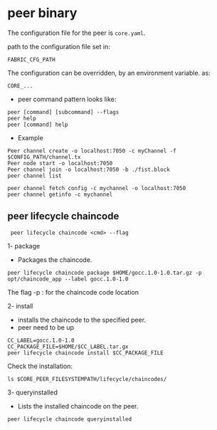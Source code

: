 # peer binary

The configuration file for the peer is  `core.yaml`.

path to the configuration file set in:
```
FABRIC_CFG_PATH
```

The configuration can be overridden, by an environment variable. as:
```
CORE_...
```
* peer command pattern looks like:
```
peer [command] [subcommand] --flags
peer help
peer [command] help
```
* Example
```
Peer channel create -o localhost:7050 -c myChannel -f $CONFIG_PATH/channel.tx
Peer node start -o localhost:7050
Peer channel join -o localhost:7050 -b ./fist.block
peer channel list

peer channel fetch config -c mychannel -o localhost:7050
peer channel getinfo -c mychannel
```


## peer lifecycle chaincode
```
 peer lifecycle chaincode <cmd> --flag
```
1- package
* Packages the chaincode.
```
peer lifecycle chaincode package $HOME/gocc.1.0-1.0.tar.gz -p opt/chaincode_app --label gocc.1.0-1.0
```
The flag -p : for the chaincode code location

2- install
* installs the chaincode to the specified peer.
* peer need to be up
```
CC_LABEL=gocc.1.0-1.0
CC_PACKAGE_FILE=$HOME/$CC_LABEL.tar.gx
peer lifecycle chaincode install $CC_PACKAGE_FILE
```
Check the installation:
```
ls $CORE_PEER_FILESYSTEMPATH/lifecycle/chaincodes/
```
3- queryinstalled
* Lists the installed chaincode on the peer.
```
peer lifecycle chaincode queryinstalled
```

